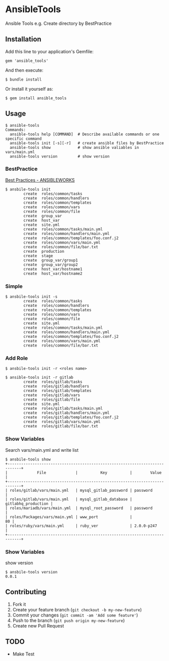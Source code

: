 # AnsibleTools

Ansible Tools e.g. Create directory by BestPractice

## Installation

Add this line to your application's Gemfile:

    gem 'ansible_tools'

And then execute:

    $ bundle install

Or install it yourself as:

    $ gem install ansible_tools

## Usage

```
$ ansible-tools
Commands:
  ansible-tools help [COMMAND]  # Describe available commands or one specific command
  ansible-tools init [-s][-r]   # create ansible files by BestPractice
  ansible-tools show            # show ansible valiables in vars/main.yml
  ansible-tools version         # show version
```

### BestPractice
[Best Practices - ANSIBLEWORKS](http://www.ansibleworks.com/docs/playbooks_best_practices.html)

```
$ ansbile-tools init
		create	roles/common/tasks
		create	roles/common/handlers
		create	roles/common/templates
		create	roles/common/vars
		create	roles/common/file
		create	group_var
		create	host_var
		create	site.yml
		create	roles/common/tasks/main.yml
		create	roles/common/handlers/main.yml
		create	roles/common/templates/foo.conf.j2
		create	roles/common/vars/main.yml
		create	roles/common/file/bar.txt
		create	production
		create	stage
		create	group_var/group1
		create	group_var/group2
		create	host_var/hostname1
		create	host_var/hostname2
```

### Simple

```
$ ansbile-tools init -s
		create	roles/common/tasks
		create	roles/common/handlers
		create	roles/common/templates
		create	roles/common/vars
		create	roles/common/file
		create	site.yml
		create	roles/common/tasks/main.yml
		create	roles/common/handlers/main.yml
		create	roles/common/templates/foo.conf.j2
		create	roles/common/vars/main.yml
		create	roles/common/file/bar.txt
```

### Add Role

```
$ ansbile-tools init -r <roles name>

$ ansible-tools init -r gitlab
		create	roles/gitlab/tasks
		create	roles/gitlab/handlers
		create	roles/gitlab/templates
		create	roles/gitlab/vars
		create	roles/gitlab/file
		create	site.yml
		create	roles/gitlab/tasks/main.yml
		create	roles/gitlab/handlers/main.yml
		create	roles/gitlab/templates/foo.conf.j2
		create	roles/gitlab/vars/main.yml
		create	roles/gitlab/file/bar.txt
```

### Show Variables
Search vars/main.yml and write list

```
$ ansbile-tools show
+----------------------------------------------------------------------------+
|             File             |          Key          |        Value        |
+----------------------------------------------------------------------------+
| roles/gitlab/vars/main.yml   | mysql_gitlab_password | password            |
| roles/gitlab/vars/main.yml   | mysql_gitlab_database | gitlabhq_production |
| roles/mariadb/vars/main.yml  | mysql_root_password   | password            |
| roles/Packages/vars/main.yml | www_port              |                  80 |
| roles/ruby/vars/main.yml     | ruby_ver              | 2.0.0-p247          |
+----------------------------------------------------------------------------+
```

### Show Variables
show version

```
$ ansbile-tools version
0.0.1
```

## Contributing

1. Fork it
2. Create your feature branch (`git checkout -b my-new-feature`)
3. Commit your changes (`git commit -am 'Add some feature'`)
4. Push to the branch (`git push origin my-new-feature`)
5. Create new Pull Request

## TODO
+ Make Test
